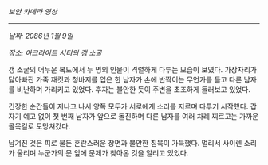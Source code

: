 _보안 카메라 영상_

---

_날짜: 2086년 1월 9일_

_장소: 아크라이트 시티의 갱 소굴_

갱 소굴의 어두운 복도에서 두 명의 인물이 격렬하게 다투는 모습이 보였다. 가장자리가 닳아빠진 가죽 재킷과 청바지를 입은 한 남자가 손에 반짝이는 무언가를 들고 다른 남자를 비난하며 가리키고 있었다. 후자는 불안한 듯이 주변을 초조하게 둘러보고 있었다.

긴장한 순간들이 지나고 나서 양쪽 모두가 서로에게 소리를 지르며 다투기 시작했다. 갑자기 예고 없이 첫 번째 남자가 앞으로 돌진하며 다른 남자를 여러 차례 찌르고는 가까운 골목길로 도망쳐갔다.

남겨진 것은 피로 물든 혼란스러운 장면과 불안한 침묵이 가득했다. 멀리서 사이렌 소리가 울리며 누군가의 문 앞에 문제가 찾아온 것을 알리고 있었다.
